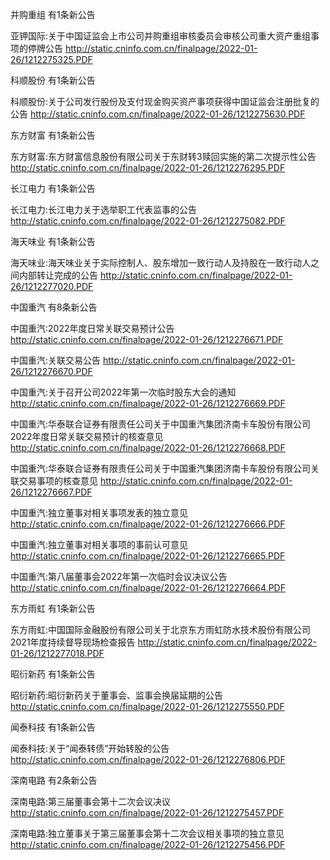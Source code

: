 并购重组 有1条新公告 

亚钾国际:关于中国证监会上市公司并购重组审核委员会审核公司重大资产重组事项的停牌公告 http://static.cninfo.com.cn/finalpage/2022-01-26/1212275325.PDF 

科顺股份 有1条新公告 

科顺股份:关于公司发行股份及支付现金购买资产事项获得中国证监会注册批复的公告 http://static.cninfo.com.cn/finalpage/2022-01-26/1212275630.PDF 

东方财富 有1条新公告 

东方财富:东方财富信息股份有限公司关于东财转3赎回实施的第二次提示性公告 http://static.cninfo.com.cn/finalpage/2022-01-26/1212276295.PDF 

长江电力 有1条新公告 

长江电力:长江电力关于选举职工代表监事的公告 http://static.cninfo.com.cn/finalpage/2022-01-26/1212275082.PDF 

海天味业 有1条新公告 

海天味业:海天味业关于实际控制人、股东增加一致行动人及持股在一致行动人之间内部转让完成的公告 http://static.cninfo.com.cn/finalpage/2022-01-26/1212277020.PDF 

中国重汽 有8条新公告 

中国重汽:2022年度日常关联交易预计公告 http://static.cninfo.com.cn/finalpage/2022-01-26/1212276671.PDF 

中国重汽:关联交易公告 http://static.cninfo.com.cn/finalpage/2022-01-26/1212276670.PDF 

中国重汽:关于召开公司2022年第一次临时股东大会的通知 http://static.cninfo.com.cn/finalpage/2022-01-26/1212276669.PDF 

中国重汽:华泰联合证券有限责任公司关于中国重汽集团济南卡车股份有限公司2022年度日常关联交易预计的核查意见 http://static.cninfo.com.cn/finalpage/2022-01-26/1212276668.PDF 

中国重汽:华泰联合证券有限责任公司关于中国重汽集团济南卡车股份有限公司关联交易事项的核查意见 http://static.cninfo.com.cn/finalpage/2022-01-26/1212276667.PDF 

中国重汽:独立董事对相关事项发表的独立意见 http://static.cninfo.com.cn/finalpage/2022-01-26/1212276666.PDF 

中国重汽:独立董事对相关事项的事前认可意见 http://static.cninfo.com.cn/finalpage/2022-01-26/1212276665.PDF 

中国重汽:第八届董事会2022年第一次临时会议决议公告 http://static.cninfo.com.cn/finalpage/2022-01-26/1212276664.PDF 

东方雨虹 有1条新公告 

东方雨虹:中国国际金融股份有限公司关于北京东方雨虹防水技术股份有限公司2021年度持续督导现场检查报告 http://static.cninfo.com.cn/finalpage/2022-01-26/1212277018.PDF 

昭衍新药 有1条新公告 

昭衍新药:昭衍新药关于董事会、监事会换届延期的公告 http://static.cninfo.com.cn/finalpage/2022-01-26/1212275550.PDF 

闻泰科技 有1条新公告 

闻泰科技:关于“闻泰转债”开始转股的公告 http://static.cninfo.com.cn/finalpage/2022-01-26/1212276806.PDF 

深南电路 有2条新公告 

深南电路:第三届董事会第十二次会议决议 http://static.cninfo.com.cn/finalpage/2022-01-26/1212275457.PDF 

深南电路:独立董事关于第三届董事会第十二次会议相关事项的独立意见 http://static.cninfo.com.cn/finalpage/2022-01-26/1212275456.PDF 

